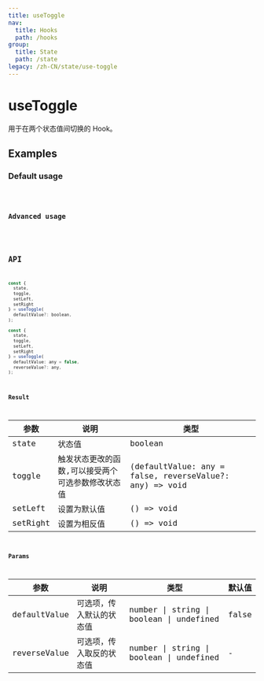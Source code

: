 ```yaml
---
title: useToggle
nav:
  title: Hooks
  path: /hooks
group:
  title: State
  path: /state
legacy: /zh-CN/state/use-toggle
---
```


# useToggle

用于在两个状态值间切换的 Hook。

## Examples

### Default usage

<code src="./demo/demo1.tsx" />

### Advanced usage

<code src="./demo/demo2.tsx" />

## API

```javascript
const {
  state, 
  toggle,
  setLeft,
  setRight
} = useToggle(
  defaultValue?: boolean,
);

const {
  state, 
  toggle,
  setLeft,
  setRight
} = useToggle(
  defaultValue: any = false,
  reverseValue?: any,
);
```

### Result

| 参数     | 说明                                 | 类型                 |
|----------|--------------------------------------|----------------------|
| state  | 状态值                         | boolean              |
| toggle | 触发状态更改的函数,可以接受两个可选参数修改状态值 | (defaultValue: any = false, reverseValue?: any) => void |
| setLeft | 设置为默认值 | () => void |
| setRight | 设置为相反值 | () => void |

### Params

| 参数    | 说明                                         | 类型                   | 默认值 |
|---------|----------------------------------------------|------------------------|--------|
| defaultValue | 可选项，传入默认的状态值  | number \| string \| boolean \| undefined | false      |
| reverseValue | 可选项，传入取反的状态值  | number \| string \| boolean \| undefined | -      |
